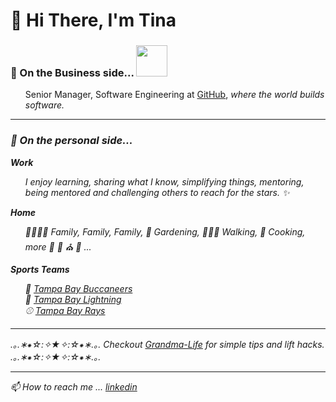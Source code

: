 # 👋 Hi There, I'm Tina # 

### 🏢 On the Business side... <img src="https://user-images.githubusercontent.com/464067/180512347-9682790c-e33a-4295-8eee-fd8f84ed5e7f.png"  width=50px /> ###
<ul>Senior Manager, Software Engineering at <a href="https://docs.github.com" alt="GitHub">GitHub</a>, <i>where the world builds software</>. </ul>


---

### 🐾 On the personal side... ###
**Work**

<ul>I enjoy learning, sharing what I know, simplifying things, mentoring, being mentored and challenging others to reach for the stars. ✨</ul>

**Home**

<ul>👨‍👩‍👧‍👧 Family, Family, Family, 🌱 Gardening, 🚶🏻‍♀️ Walking, 🍲 Cooking, more 🎼 🎣 ⛪ 🐾 ...</ul>

**Sports Teams**

  <ul>🏈 <a href="https://www.buccaneers.com/" alt="Tampa Bay Buccaneers">Tampa Bay Buccaneers</a><br /> 🏑 <a href="https://www.nhl.com/lightning" alt="Tampa Bay Lightning">Tampa Bay Lightning</a><br /> 
  ⚾ <a href="https://www.mlb.com/rays" alt="Tampa Bay Rays">Tampa Bay Rays</a></ul>

 ---
  
.｡.∗⁕☆*:✧★✧:*☆⁕∗.｡.  Checkout [Grandma-Life](https://github.com/tinabme/tinabme/tree/main/grandma-life) for simple tips and lift hacks.   .｡.∗⁕☆*:✧★✧:*☆⁕∗.｡.

---

📫 How to reach me ... [linkedin](https://www.linkedin.com/in/tbarfield)
